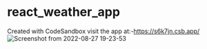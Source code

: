 # react_weather_app
Created with CodeSandbox
visit the app at:-https://s6k7jn.csb.app/
![Screenshot from 2022-08-27 19-23-53](https://user-images.githubusercontent.com/73746406/187033284-aac288de-45e7-4aa3-a4e0-3c53f2737553.png)

